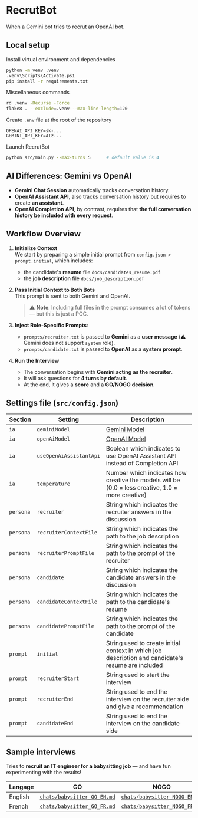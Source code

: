 # RecrutBot

When a Gemini bot tries to recrut an OpenAI bot.


## Local setup

Install virtual environment and dependencies

```bash
python -m venv .venv
.venv\Scripts\Activate.ps1
pip install -r requirements.txt
```

Miscellaneous commands

```bash
rd .venv -Recurse -Force
flake8 . --exclude=.venv --max-line-length=120
```

Create `.env` file at the root of the repository
```dotenv
OPENAI_API_KEY=sk-...
GEMINI_API_KEY=AIz...
```

Launch RecrutBot

```bash
python src/main.py --max-turns 5      # default value is 4
```

## AI Differences: Gemini vs OpenAI

- **Gemini Chat Session** automatically tracks conversation history.
- **OpenAI Assistant API**, also tracks conversation history but requires to create **an assistant**.
- **OpenAI Completion API**, by contrast, requires that **the full conversation history be included with every request**.


## Workflow Overview

1. **Initialize Context**  
   We start by preparing a simple initial prompt from `config.json > prompt.initial`, which includes:
   - the candidate's **resume** file `docs/candidates_resume.pdf`
   - the **job description** file `docs/job_description.pdf`

2. **Pass Initial Context to Both Bots**  
   This prompt is sent to both Gemini and OpenAI.

   > ⚠️ **Note**: Including full files in the prompt consumes a lot of tokens — but this is just a POC.

3. **Inject Role-Specific Prompts**:
   - `prompts/recruiter.txt` is passed to **Gemini** as a **user message** (⚠️ Gemini does not support `system` role).
   - `prompts/candidate.txt` is passed to **OpenAI** as a **system prompt**.

4. **Run the Interview**
   - The conversation begins with **Gemini acting as the recruiter**.
   - It will ask questions for **4 turns by default**.
   - At the end, it gives a **score** and a **GO/NOGO decision**.


## Settings file (`src/config.json`)

| Section | Setting | Description
|-|-|-
| `ia`      | `geminiModel`           | [Gemini Model](https://ai.google.dev/gemini-api/docs/models)
| `ia`      | `openAiModel`           | [OpenAI Model](https://platform.openai.com/docs/models)
| `ia`      | `useOpenAiAssistantApi` | Boolean which indicates to use OpenAI Assistant API instead of Completion API
| `ia`      | `temperature`           | Number which indicates how creative the models will be (0.0 = less creative, 1.0 = more creative)
| `persona` | `recruiter`             | String which indicates the recruiter answers in the discussion
| `persona` | `recruiterContextFile`  | String which indicates the path to the job description
| `persona` | `recruiterPromptFile`   | String which indicates the path to the prompt of the recruiter
| `persona` | `candidate`             | String which indicates the candidate answers in the discussion
| `persona` | `candidateContextFile`  | String which indicates the path to the candidate's resume
| `persona` | `candidatePromptFile`   | String which indicates the path to the prompt of the candidate
| `prompt`  | `initial`               | String used to create initial context in which job description and candidate's resume are included
| `prompt`  | `recruiterStart`        | String used to start the interview
| `prompt`  | `recruiterEnd`          | String used to end the interview on the recruiter side and give a recommendation
| `prompt`  | `candidateEnd`          | String used to end the interview on the candidate side


## Sample interviews

Tries to **recruit an IT engineer for a babysitting job** — and have fun experimenting with the results!

| Langage | GO | NOGO
|-|-|-
| English | [`chats/babysitter_GO_EN.md`](./chats/babysitter_GO_EN.md) | [`chats/babysitter_NOGO_EN.md`](./chats/babysitter_NOGO_EN.md)
| French  | [`chats/babysitter_GO_FR.md`](./chats/babysitter_GO_FR.md) | [`chats/babysitter_NOGO_FR.md`](./chats/babysitter_NOGO_FR.md)

